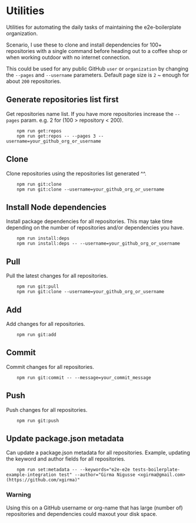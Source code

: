# Utilities
Utilities for automating the daily tasks of maintaining the e2e-boilerplate organization. 

Scenario, I use these to clone and install dependencies for 100+ repositories with a single command before heading out 
to a coffee shop or when working outdoor with no internet connection.

This could be used for any public GitHub `user` or `organization` by changing the `--pages` and `--username` parameters.
Default page size is `2` ~ enough for about `200` repositories.

## Generate repositories list first
Get repositories name list. If you have more repositories increase the `--pages` param. e.g. 2 for (100 > repository < 200).

        npm run get:repos
        npm run get:repos -- --pages 3 --username=your_github_org_or_username
        
## Clone
Clone repositories using the repositories list generated ^^.

        npm run git:clone
        npm run git:clone --username=your_github_org_or_username
        
## Install Node dependencies 
Install package dependencies for all repositories. This may take time depending on the number of repositories and/or dependencies you have.

        npm run install:deps
        npm run install:deps -- --username=your_github_org_or_username 
        
## Pull
Pull the latest changes for all repositories.

        npm run git:pull 
        npm run git:clone --username=your_github_org_or_username

## Add
Add changes for all repositories.
        
        npm run git:add 
        
## Commit
Commit changes for all repositories.
        
        npm run git:commit -- --message=your_commit_message
        
## Push
Push changes for all repositories.
        
        npm run git:push        

## Update package.json metadata
Can update a package.json metadata for all repositories. Example, updating the keyword and author fields for all repositories. 

        npm run set:metadata -- --keywords="e2e-e2e tests-boilerplate-example-integration test" --author="Girma Nigusse <xgirma@gmail.com> (https://github.com/xgirma)"

### Warning 
Using this on a GitHub username or org-name that has large (number of) repositories and dependencies could maxout your disk space.
